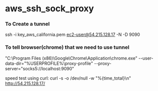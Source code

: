 # aws_ssh_sock_proxy

### To Create a tunnel 
ssh -i key_aws_california.pem ec2-user@54.215.128.17 -N -D 9090

### To tell browser(chrome) that we need to use tunnel
"C:\Program Files (x86)\Google\Chrome\Application\chrome.exe" --user-data-dir="%USERPROFILE%\proxy-profile" --proxy-server="socks5://localhost:9090"

speed test using curl: curl -s -o /dev/null -w "%{time_total}\n" http://54.215.128.17/
